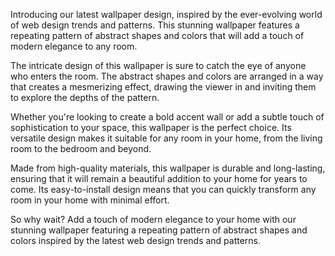 <!--
Write me content for website with wallpaper "A wallpaper with a repeating pattern of abstract shapes and colors, inspired by web design trends and patterns."
-->

<!--font:Poppins-->

Introducing our latest wallpaper design, inspired by the ever-evolving world of web design trends and patterns. This stunning wallpaper features a repeating pattern of abstract shapes and colors that will add a touch of modern elegance to any room.

The intricate design of this wallpaper is sure to catch the eye of anyone who enters the room. The abstract shapes and colors are arranged in a way that creates a mesmerizing effect, drawing the viewer in and inviting them to explore the depths of the pattern.

Whether you're looking to create a bold accent wall or add a subtle touch of sophistication to your space, this wallpaper is the perfect choice. Its versatile design makes it suitable for any room in your home, from the living room to the bedroom and beyond.

Made from high-quality materials, this wallpaper is durable and long-lasting, ensuring that it will remain a beautiful addition to your home for years to come. Its easy-to-install design means that you can quickly transform any room in your home with minimal effort.

So why wait? Add a touch of modern elegance to your home with our stunning wallpaper featuring a repeating pattern of abstract shapes and colors inspired by the latest web design trends and patterns.

